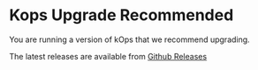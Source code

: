 # Kops Upgrade Recommended

You are running a version of kOps that we recommend upgrading.

The latest releases are available from [Github Releases](https://github.com/kubernetes/kops/releases)